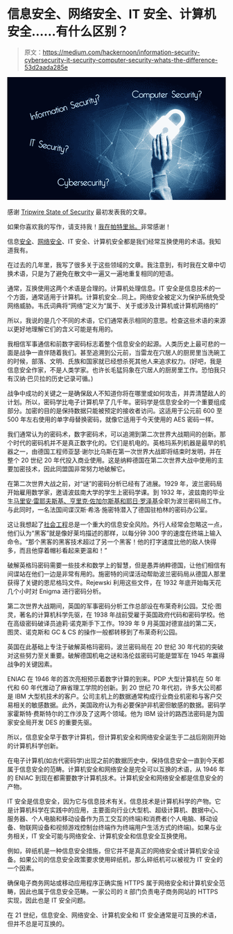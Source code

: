 # 信息安全、网络安全、IT 安全、计算机安全……有什么区别？

> 原文：<https://medium.com/hackernoon/information-security-cybersecurity-it-security-computer-security-whats-the-difference-53d2aada285e>

![](img/5fc8e2add24eeac2898b9e10d02ca8b3.png)

感谢 [Tripwire State of Security](https://www.tripwire.com/state-of-security/featured/information-security-cybersecurity-security-computer-security-whats-difference/) 最初发表我的文章。

如果你喜欢我的写作，请支持我！[我在帕特里翁。](https://www.patreon.com/kim_crawley)非常感谢！

信息[安全](https://hackernoon.com/tagged/security)、[网络安全](https://hackernoon.com/tagged/cybersecurity)、IT 安全、计算机安全都是我们经常互换使用的术语。我知道我有。

在过去的几年里，我写了很多关于这些领域的文章。我注意到，有时我在文章中切换术语，只是为了避免在散文中一遍又一遍地重复相同的短语。

通常，互换使用这两个术语是合理的。计算机处理信息。IT 安全是信息技术的一个方面，通常适用于计算机。计算机安全…同上。网络安全被定义为保护系统免受网络威胁。韦氏词典将“网络”定义为“属于、关于或涉及计算机或计算机网络的”

所以，我说的是几个不同的术语，它们通常表示相同的意思。检查这些术语的来源以更好地理解它们的含义可能是有用的。

我相信军事通信和前数字密码标志着整个信息安全的起源。人类历史上最可悲的一面是战争一直伴随着我们。甚至追溯到公元前，当雷龙在穴居人的厨房里当洗碗工的时候，部落、文明、氏族和国家就已经想杀死其他人来追求权力。(好吧，我是信息安全作家，不是人类学家。也许长毛猛犸象在穴居人的厨房里工作。恐怕我只有汉纳·巴贝拉的历史记录可循。)

战争中成功的关键之一是确保敌人不知道你将在哪里或如何攻击，并弄清楚敌人的计划。所以，密码学比电子计算机早了几千年。密码学是信息安全的一个重要组成部分。加密的目的是保持数据只能被预定的接收者访问。这适用于公元前 600 至 500 年左右使用的单字母替换密码，就像它适用于今天使用的 AES 密码一样。

我们通常认为的密码术，数字密码术，可以追溯到第二次世界大战期间的创新。那个时代的密码机并不是真正数字化的。它们是机电的。英格玛系列机器是最早的机器之一，由德国工程师亚瑟·谢尔比乌斯在第一次世界大战即将结束时发明，并在整个 20 世纪 20 年代投入商业使用。这是纳粹德国在第二次世界大战中使用的主要加密技术，因此同盟国非常努力地破解它。

在第二次世界大战之前，对“谜”的密码分析已经有了进展。1929 年，波兰密码局开始雇用数学家，邀请波兹南大学的学生上密码学课。到 1932 年，波兹南的毕业生[马里安·雷耶夫斯基、亨里克·佐加尔斯基和耶日·罗泽基](http://www.telegraph.co.uk/science/2016/03/15/polish-codebreakers-cracked-enigma-before-alan-turing/)全职为波兰密码局工作。与此同时，一名法国间谍汉斯·希洛·施密特潜入了德国驻柏林的密码办公室。

这让我想起了[社会工程](https://www.tripwire.com/state-of-security/risk-based-security-for-executives/connecting-security-to-the-business/defending-social-engineering/)总是一个重大的信息安全风险。外行人经常会忽略这一点，他们认为“黑客”就是像好莱坞描述的那样，以每分钟 300 字的速度在终端上输入命令。“那个黑客的黑客技术超过了另一个黑客！他的打字速度比他的敌人快得多，而且他穿着帽衫看起来更温和！”

破解英格玛密码需要一些技术和数学上的智慧，但是愚弄纳粹德国，让他们相信有间谍站在他们一边是非常有用的。施密特的间谍活动帮助波兰密码局从德国人那里获得了关键的恩尼格玛文件。Rejewski 利用这些文件，在 1932 年底开始每天花几个小时对 Enigma 进行密码分析。

第二次世界大战期间，英国的军事密码分析工作总部设在布莱奇利公园。艾伦·图灵，著名的计算机科学先驱，在 1938 年战前受雇于英国政府代码和密码学校。他在高级密码破译员迪莉·诺克斯手下工作。1939 年 9 月英国对德宣战的第二天，图灵、诺克斯和 GC & CS 的操作一般都转移到了布莱奇利公园。

英国在此基础上专注于破解英格玛密码，波兰密码局在 20 世纪 30 年代初的突破对这些努力至关重要。破解德国机电之谜和洛伦兹密码可能是盟军在 1945 年赢得战争的关键因素。

ENIAC 在 1946 年的首次亮相预示着数字计算的到来。PDP 大型计算机在 50 年代和 60 年代推动了麻省理工学院的创新。到 20 世纪 70 年代初，许多大公司都是 IBM 大型机技术的客户。公司主机上的数据通常构成行业商业机密和与客户交易相关的敏感数据。此外，美国政府认为有必要保护非机密但敏感的数据。密码学家霍斯特·费斯特尔的工作涉及了这两个领域。他为 IBM 设计的路西法密码是为国家安全局开发 DES 的重要先驱。

所以，信息安全早于数字计算机，但计算机安全和网络安全诞生于二战后刚刚开始的计算机科学创新。

在电子计算机(如古代密码学)出现之前的数据历史中，保持信息安全一直到今天都属于信息安全的范畴。计算机安全和网络安全是完全可以互换的术语，从 1946 年的 ENIAC 到现在都需要数字计算机技术。计算机安全和网络安全都是信息安全的产物。

IT 安全是信息安全，因为它与信息技术有关。信息技术是计算机科学的产物。它是计算机科学在实践中的应用，主要面向行业(大型机、超级计算机、数据中心、服务器、个人电脑和移动设备作为员工交互的终端)和消费者(个人电脑、移动设备、物联网设备和视频游戏控制台终端作为终端用户生活方式的终端)。如果与业务相关，IT 安全可能与网络安全、计算机安全和信息安全互换使用。

例如，碎纸机是一种信息安全措施，但它并不是真正的网络安全或计算机安全设备。如果公司的信息安全政策要求使用碎纸机，那么碎纸机可以被视为 IT 安全的一个因素。

确保电子商务网站或移动应用程序正确实施 HTTPS 属于网络安全和计算机安全范畴，因此也属于信息安全范畴。一家公司的 it 部门负责电子商务网站的 HTTPS 实现，因此也是 IT 安全问题。

在 21 世纪，信息安全、网络安全、计算机安全和 IT 安全通常是可互换的术语，但并不总是可互换的。